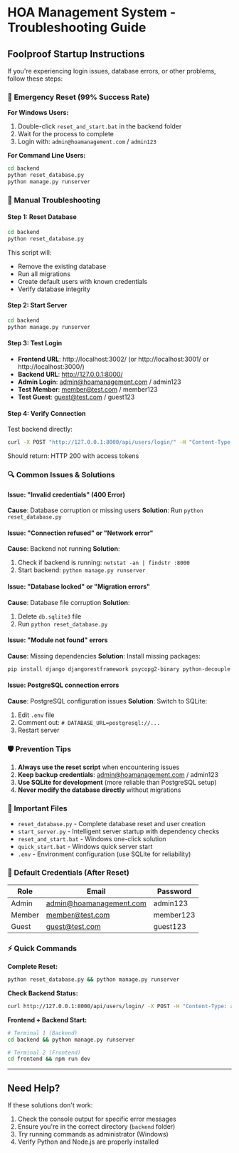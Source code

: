 # HOA Management System - Troubleshooting Guide

## Foolproof Startup Instructions

If you're experiencing login issues, database errors, or other problems, follow these steps:

### 🚨 Emergency Reset (99% Success Rate)

**For Windows Users:**
1. Double-click `reset_and_start.bat` in the backend folder
2. Wait for the process to complete
3. Login with: `admin@hoamanagement.com` / `admin123`

**For Command Line Users:**
```bash
cd backend
python reset_database.py
python manage.py runserver
```

### 🔧 Manual Troubleshooting

#### Step 1: Reset Database
```bash
cd backend
python reset_database.py
```

This script will:
- Remove the existing database
- Run all migrations
- Create default users with known credentials
- Verify database integrity

#### Step 2: Start Server
```bash
cd backend
python manage.py runserver
```

#### Step 3: Test Login
- **Frontend URL**: http://localhost:3002/ (or http://localhost:3001/ or http://localhost:3000/)
- **Backend URL**: http://127.0.0.1:8000/
- **Admin Login**: admin@hoamanagement.com / admin123
- **Test Member**: member@test.com / member123
- **Test Guest**: guest@test.com / guest123

#### Step 4: Verify Connection
Test backend directly:
```bash
curl -X POST "http://127.0.0.1:8000/api/users/login/" -H "Content-Type: application/json" -d "{\"email\":\"admin@hoamanagement.com\",\"password\":\"admin123\"}"
```
Should return: HTTP 200 with access tokens

### 🔍 Common Issues & Solutions

#### Issue: "Invalid credentials" (400 Error)
**Cause**: Database corruption or missing users
**Solution**: Run `python reset_database.py`

#### Issue: "Connection refused" or "Network error"
**Cause**: Backend not running
**Solution**:
1. Check if backend is running: `netstat -an | findstr :8000`
2. Start backend: `python manage.py runserver`

#### Issue: "Database locked" or "Migration errors"
**Cause**: Database file corruption
**Solution**:
1. Delete `db.sqlite3` file
2. Run `python reset_database.py`

#### Issue: "Module not found" errors
**Cause**: Missing dependencies
**Solution**: Install missing packages:
```bash
pip install django djangorestframework psycopg2-binary python-decouple dj-database-url django-cors-headers djangorestframework-simplejwt pillow pyotp qrcode whitenoise
```

#### Issue: PostgreSQL connection errors
**Cause**: PostgreSQL configuration issues
**Solution**: Switch to SQLite:
1. Edit `.env` file
2. Comment out: `# DATABASE_URL=postgresql://...`
3. Restart server

### 🛡️ Prevention Tips

1. **Always use the reset script** when encountering issues
2. **Keep backup credentials**: admin@hoamanagement.com / admin123
3. **Use SQLite for development** (more reliable than PostgreSQL setup)
4. **Never modify the database directly** without migrations

### 📁 Important Files

- `reset_database.py` - Complete database reset and user creation
- `start_server.py` - Intelligent server startup with dependency checks
- `reset_and_start.bat` - Windows one-click solution
- `quick_start.bat` - Windows quick server start
- `.env` - Environment configuration (use SQLite for reliability)

### 🎯 Default Credentials (After Reset)

| Role | Email | Password |
|------|-------|----------|
| Admin | admin@hoamanagement.com | admin123 |
| Member | member@test.com | member123 |
| Guest | guest@test.com | guest123 |

### ⚡ Quick Commands

**Complete Reset:**
```bash
python reset_database.py && python manage.py runserver
```

**Check Backend Status:**
```bash
curl http://127.0.0.1:8000/api/users/login/ -X POST -H "Content-Type: application/json" -d '{"email":"admin@hoamanagement.com","password":"admin123"}'
```

**Frontend + Backend Start:**
```bash
# Terminal 1 (Backend)
cd backend && python manage.py runserver

# Terminal 2 (Frontend)
cd frontend && npm run dev
```

---

## Need Help?

If these solutions don't work:
1. Check the console output for specific error messages
2. Ensure you're in the correct directory (`backend` folder)
3. Try running commands as administrator (Windows)
4. Verify Python and Node.js are properly installed